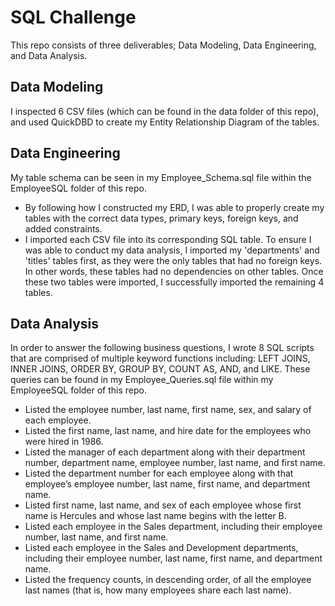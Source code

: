 # SQL Challenge

This repo consists of three deliverables; Data Modeling, Data Engineering, and Data Analysis. 

## Data Modeling
I inspected 6 CSV files (which can be found in the data folder of this repo), and used QuickDBD to create my Entity Relationship Diagram of the tables. 

## Data Engineering
My table schema can be seen in my Employee_Schema.sql file within the EmployeeSQL folder of this repo. 

- By following how I constructed my ERD, I was able to properly create my tables with the correct data types, primary keys, foreign keys, and added constraints.
- I imported each CSV file into its corresponding SQL table. To ensure I was able to conduct my data analysis, I imported my 'departments' and 'titles' tables first, as they were the only tables that had no foreign keys. In other words, these tables had no dependencies on other tables. Once these two tables were imported, I successfully imported the remaining 4 tables. 

## Data Analysis
In order to answer the following business questions, I wrote 8 SQL scripts that are comprised of multiple keyword functions including: LEFT JOINS, INNER JOINS, ORDER BY, GROUP BY, COUNT AS, AND, and LIKE. 
These queries can be found in my Employee_Queries.sql file within my EmployeeSQL folder of this repo. 

- Listed the employee number, last name, first name, sex, and salary of each employee.
- Listed the first name, last name, and hire date for the employees who were hired in 1986.
- Listed the manager of each department along with their department number, department name, employee number, last name, and first name.
- Listed the department number for each employee along with that employee’s employee number, last name, first name, and department name.
- Listed first name, last name, and sex of each employee whose first name is Hercules and whose last name begins with the letter B.
- Listed each employee in the Sales department, including their employee number, last name, and first name.
- Listed each employee in the Sales and Development departments, including their employee number, last name, first name, and department name.
- Listed the frequency counts, in descending order, of all the employee last names (that is, how many employees share each last name).

